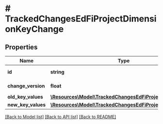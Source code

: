 # # TrackedChangesEdFiProjectDimensionKeyChange

## Properties

Name | Type | Description | Notes
------------ | ------------- | ------------- | -------------
**id** | **string** | Resource identifier | [optional]
**change_version** | **float** | Change version | [optional]
**old_key_values** | [**\Resources\Model\TrackedChangesEdFiProjectDimensionKey**](TrackedChangesEdFiProjectDimensionKey.md) |  | [optional]
**new_key_values** | [**\Resources\Model\TrackedChangesEdFiProjectDimensionKey**](TrackedChangesEdFiProjectDimensionKey.md) |  | [optional]

[[Back to Model list]](../../README.md#models) [[Back to API list]](../../README.md#endpoints) [[Back to README]](../../README.md)
